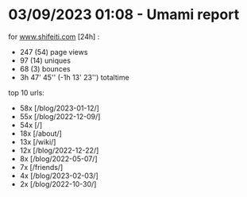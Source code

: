 # 03/09/2023 01:08 - Umami report
for www.shifeiti.com [24h] :

 - 247 (54) page views
 - 97 (14) uniques
 - 68 (3) bounces
 - 3h 47' 45'' (-1h 13' 23'') totaltime


top 10 urls:
 - 58x [/blog/2023-01-12/]
 - 55x [/blog/2022-12-09/]
 - 54x [/]
 - 18x [/about/]
 - 13x [/wiki/]
 - 12x [/blog/2022-12-22/]
 - 8x [/blog/2022-05-07/]
 - 7x [/friends/]
 - 4x [/blog/2023-02-03/]
 - 2x [/blog/2022-10-30/]


